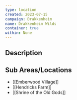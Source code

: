 ```yaml
---
type: location
created: 2023-07-15
campaign: Drakkenheim
name: Drakkenheim Wilds
container: true
within: None
---
```


## Description


## Sub Areas/Locations

<!-- QueryToSerialize: LIST FROM "TTRPG/Drakkenheim/Locations" WHERE within = "Drakkenheim Wilds" -->
<!-- SerializedQuery: LIST FROM "TTRPG/Drakkenheim/Locations" WHERE within = "Drakkenheim Wilds" -->
- [[Emberwood Village]]
- [[Hendricks Farm]]
- [[Shrine of the Old Gods]]
<!-- SerializedQuery END -->
